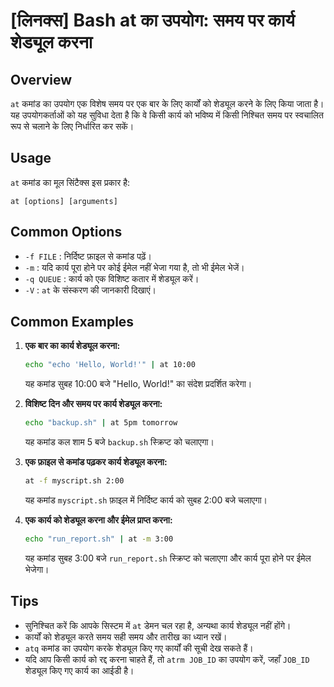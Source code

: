 # [लिनक्स] Bash at का उपयोग: समय पर कार्य शेड्यूल करना

## Overview
`at` कमांड का उपयोग एक विशेष समय पर एक बार के लिए कार्यों को शेड्यूल करने के लिए किया जाता है। यह उपयोगकर्ताओं को यह सुविधा देता है कि वे किसी कार्य को भविष्य में किसी निश्चित समय पर स्वचालित रूप से चलाने के लिए निर्धारित कर सकें।

## Usage
`at` कमांड का मूल सिंटैक्स इस प्रकार है:

```
at [options] [arguments]
```

## Common Options
- `-f FILE` : निर्दिष्ट फ़ाइल से कमांड पढ़ें।
- `-m` : यदि कार्य पूरा होने पर कोई ईमेल नहीं भेजा गया है, तो भी ईमेल भेजें।
- `-q QUEUE` : कार्य को एक विशिष्ट कतार में शेड्यूल करें।
- `-V` : `at` के संस्करण की जानकारी दिखाएं।

## Common Examples
1. **एक बार का कार्य शेड्यूल करना:**
   ```bash
   echo "echo 'Hello, World!'" | at 10:00
   ```
   यह कमांड सुबह 10:00 बजे "Hello, World!" का संदेश प्रदर्शित करेगा।

2. **विशिष्ट दिन और समय पर कार्य शेड्यूल करना:**
   ```bash
   echo "backup.sh" | at 5pm tomorrow
   ```
   यह कमांड कल शाम 5 बजे `backup.sh` स्क्रिप्ट को चलाएगा।

3. **एक फ़ाइल से कमांड पढ़कर कार्य शेड्यूल करना:**
   ```bash
   at -f myscript.sh 2:00
   ```
   यह कमांड `myscript.sh` फ़ाइल में निर्दिष्ट कार्य को सुबह 2:00 बजे चलाएगा।

4. **एक कार्य को शेड्यूल करना और ईमेल प्राप्त करना:**
   ```bash
   echo "run_report.sh" | at -m 3:00
   ```
   यह कमांड सुबह 3:00 बजे `run_report.sh` स्क्रिप्ट को चलाएगा और कार्य पूरा होने पर ईमेल भेजेगा।

## Tips
- सुनिश्चित करें कि आपके सिस्टम में `at` डेमन चल रहा है, अन्यथा कार्य शेड्यूल नहीं होंगे।
- कार्यों को शेड्यूल करते समय सही समय और तारीख का ध्यान रखें।
- `atq` कमांड का उपयोग करके शेड्यूल किए गए कार्यों की सूची देख सकते हैं।
- यदि आप किसी कार्य को रद्द करना चाहते हैं, तो `atrm JOB_ID` का उपयोग करें, जहाँ `JOB_ID` शेड्यूल किए गए कार्य का आईडी है।